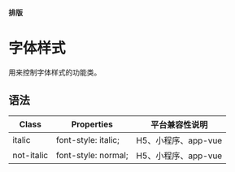 #### <span class="text-lg text-gray-500 font-normal">排版</span>

<div class="w-screen"></div>

# 字体样式
<a-typography-text>
    用来控制字体样式的功能类。
</a-typography-text>

<CssPrefix />

## 语法
| Class | Properties | 平台兼容性说明
| --- | --- | ---
| <a-link status="success">italic</a-link> | <a-link>font-style: italic;</a-link><br/> | H5、小程序、app-vue
| <a-link status="success">not-italic</a-link> | <a-link>font-style: normal;</a-link><br/> | H5、小程序、app-vue